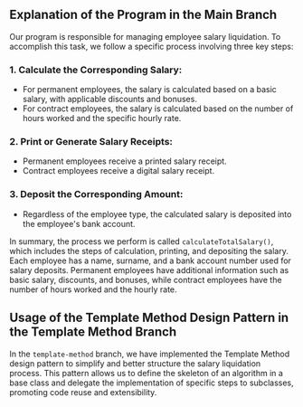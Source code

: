 ## Explanation of the Program in the Main Branch

Our program is responsible for managing employee salary liquidation. To accomplish this task, we follow a specific process involving three key steps:

### 1. Calculate the Corresponding Salary:
- For permanent employees, the salary is calculated based on a basic salary, with applicable discounts and bonuses.
- For contract employees, the salary is calculated based on the number of hours worked and the specific hourly rate.

### 2. Print or Generate Salary Receipts:
- Permanent employees receive a printed salary receipt.
- Contract employees receive a digital salary receipt.

### 3. Deposit the Corresponding Amount:
- Regardless of the employee type, the calculated salary is deposited into the employee's bank account.

In summary, the process we perform is called `calculateTotalSalary()`, which includes the steps of calculation, printing, and depositing the salary. Each employee has a name, surname, and a bank account number used for salary deposits. Permanent employees have additional information such as basic salary, discounts, and bonuses, while contract employees have the number of hours worked and the hourly rate.

## Usage of the Template Method Design Pattern in the Template Method Branch

In the `template-method` branch, we have implemented the Template Method design pattern to simplify and better structure the salary liquidation process. This pattern allows us to define the skeleton of an algorithm in a base class and delegate the implementation of specific steps to subclasses, promoting code reuse and extensibility.
